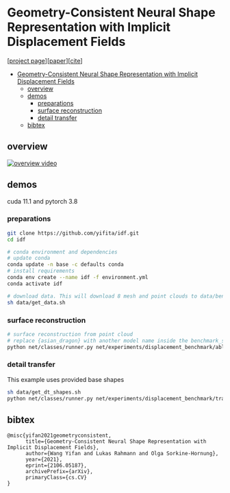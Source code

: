 # Geometry-Consistent Neural Shape Representation with Implicit Displacement Fields
[[project page](https://yifita.github.io/publication/idf/)][[paper](http://arxiv.org/abs/2106.05187)][[cite](#bibtex)]

- [Geometry-Consistent Neural Shape Representation with Implicit Displacement Fields](#geometry-consistent-neural-shape-representation-with-implicit-displacement-fields)
  - [overview](#overview)
  - [demos](#demos)
    - [preparations](#preparations)
    - [surface reconstruction](#surface-reconstruction)
    - [detail transfer](#detail-transfer)
  - [bibtex](#bibtex)

## overview
[![overview video](https://img.youtube.com/vi/fl4Rje8HM3I/0.jpg)](https://www.youtube.com/watch?v=fl4Rje8HM3I "play in youtube")

## demos
cuda 11.1 and pytorch 3.8
### preparations
```bash
git clone https://github.com/yifita/idf.git
cd idf

# conda environment and dependencies
# update conda
conda update -n base -c defaults conda
# install requirements
conda env create --name idf -f environment.yml
conda activate idf

# download data. This will download 8 mesh and point clouds to data/benchmark_shapes
sh data/get_data.sh
```
### surface reconstruction
```bash
# surface reconstruction from point cloud
# replace {asian_dragon} with another model name inside the benchmark_shape folder
python net/classes/runner.py net/experiments/displacement_benchmark/ablation/ablation_phased_scaledTanh_yes_act_yes_baseLoss_yes.json --name asian_dragon

```

### detail transfer
This example uses provided base shapes
```bash
sh data/get_dt_shapes.sh
python net/classes/runner.py net/experiments/displacement_benchmark/transfer/shorts_2phase.json

```

## bibtex
```
@misc{yifan2021geometryconsistent,
      title={Geometry-Consistent Neural Shape Representation with Implicit Displacement Fields},
      author={Wang Yifan and Lukas Rahmann and Olga Sorkine-Hornung},
      year={2021},
      eprint={2106.05187},
      archivePrefix={arXiv},
      primaryClass={cs.CV}
}
```